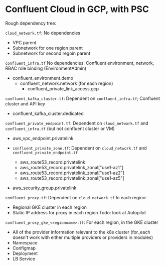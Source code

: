 # Confluent Cloud in GCP, with PSC

Rough dependency tree:

`cloud_network.tf`: No dependencies
* VPC parent
* Subnetwork for one region parent
* Subnetwork for second regoin parent

<!-- `cloud_vm.tf` Dependent on `gcp_infra`: One SSH-able VM in each region
* aws_security_group.all_traffic
    * aws_security_group_rule.egress
    * aws_security_group_rule.ingress_home
    * aws_security_group_rule.ingress_https
    * aws_security_group_rule.ingress_internal
* aws_instance.pre[0] -->

`confluent_infra.tf` No dependencies: Confluent environment, network, RBAC role binding (EnvironmentAdmin)
* confluent_environment.demo
    * confluent_network.network (for each region)
        * confluent_private_link_access.gcp
<!-- * confluent_service_account.justin_tf_child
    * confluent_role_binding.justin_tf_child_env -->

`confluent_kafka_cluster.tf`: Dependent on `confluent_infra.tf`; Confluent cluster and API key
* confluent_kafka_cluster.dedicated
<!-- * confluent_api_key.justin_tf_child -->

`confluent_private_endpoint.tf`: Dependent on `cloud_network.tf` and `confluent_infra.tf` (but not confluent cluster or VM)
* aws_vpc_endpoint.privatelink

* `confluent_private_zone.tf`: Dependent on `cloud_network.tf` and `confluent_private_endpoint.tf`
    * aws_route53_record.privatelink
    * aws_route53_record.privatelink_zonal["use1-az1"]
    * aws_route53_record.privatelink_zonal["use1-az2"]
    * aws_route53_record.privatelink_zonal["use1-az5"]
* aws_security_group.privatelink

`confluent_proxy.tf`: Dependent on `cloud_network.tf`
In each region:
  * Regional GKE cluster in each region
  * Static IP address for proxy in each region
Todo: look at Autopilot

`confluent_proxy_gke_<regionname>.tf`: For each region, in the GKE cluster
* All of the provider information relevant to the k8s cluster (for_each doesn't work with either multiple providers or providers in modules)
* Namespace
* Configmap
* Deployment
* LB Service
